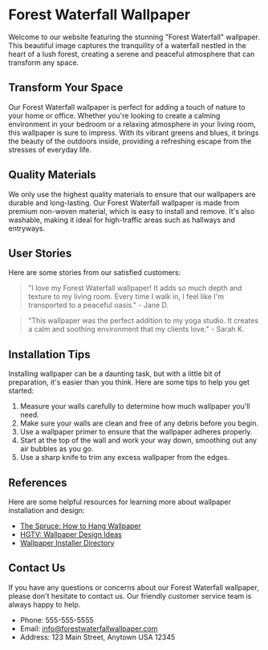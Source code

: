 <!--
Write me content for website with wallpaper which alt text is:

"A waterfall in the forest"

The name/title of the page should not be 1:1 copy of the alt text but rather a real content of the website which is using this wallpaper.

- Use markdown format
- Start with the heading
- The content should look like a real website
- Include real sections like references, contact, user stories, etc. use things relevant to the page purpose.
- Feel free to use structure like headings, bullets, numbering, blockquotes, paragraphs, horizontal lines, etc.
- You can use formatting like bold or _italic_
- You can include UTF-8 emojis
- Links should be only #hash anchors (and you can refer to the document itself)
- Do not include images
-->

<!--font:Open Sans-->

# Forest Waterfall Wallpaper

Welcome to our website featuring the stunning "Forest Waterfall" wallpaper. This beautiful image captures the tranquility of a waterfall nestled in the heart of a lush forest, creating a serene and peaceful atmosphere that can transform any space.

## Transform Your Space

Our Forest Waterfall wallpaper is perfect for adding a touch of nature to your home or office. Whether you're looking to create a calming environment in your bedroom or a relaxing atmosphere in your living room, this wallpaper is sure to impress. With its vibrant greens and blues, it brings the beauty of the outdoors inside, providing a refreshing escape from the stresses of everyday life.

## Quality Materials

We only use the highest quality materials to ensure that our wallpapers are durable and long-lasting. Our Forest Waterfall wallpaper is made from premium non-woven material, which is easy to install and remove. It's also washable, making it ideal for high-traffic areas such as hallways and entryways.

## User Stories

Here are some stories from our satisfied customers:

> "I love my Forest Waterfall wallpaper! It adds so much depth and texture to my living room. Every time I walk in, I feel like I'm transported to a peaceful oasis." - Jane D.

> "This wallpaper was the perfect addition to my yoga studio. It creates a calm and soothing environment that my clients love." - Sarah K.

## Installation Tips

Installing wallpaper can be a daunting task, but with a little bit of preparation, it's easier than you think. Here are some tips to help you get started:

1. Measure your walls carefully to determine how much wallpaper you'll need.
2. Make sure your walls are clean and free of any debris before you begin.
3. Use a wallpaper primer to ensure that the wallpaper adheres properly.
4. Start at the top of the wall and work your way down, smoothing out any air bubbles as you go.
5. Use a sharp knife to trim any excess wallpaper from the edges.

## References

Here are some helpful resources for learning more about wallpaper installation and design:

-   [The Spruce: How to Hang Wallpaper](#)
-   [HGTV: Wallpaper Design Ideas](#)
-   [Wallpaper Installer Directory](#)

## Contact Us

If you have any questions or concerns about our Forest Waterfall wallpaper, please don't hesitate to contact us. Our friendly customer service team is always happy to help.

-   Phone: 555-555-5555
-   Email: info@forestwaterfallwallpaper.com
-   Address: 123 Main Street, Anytown USA 12345
